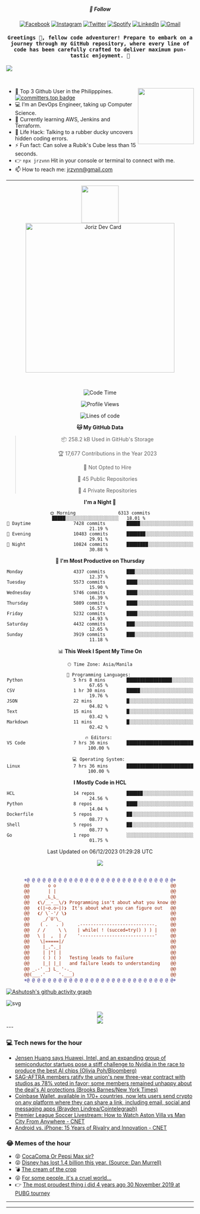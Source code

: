 <h5 align="center">💬 Follow</h5>
<div align="center">

[![Facebook](https://img.shields.io/badge/Facebook-%231877F2.svg?style=for-the-badge&logo=Facebook&logoColor=white)](https://www.facebook.com/Horisyo/)
[![Instagram](https://img.shields.io/badge/Instagram-%23E4405F.svg?style=for-the-badge&logo=Instagram&logoColor=white)](https://www.instagram.com/jrzvnn_/)
[![Twitter](https://img.shields.io/badge/Twitter-%231DA1F2.svg?style=for-the-badge&logo=Twitter&logoColor=white)](https://twitter.com/jrz_studies)
[![Spotify](https://img.shields.io/badge/Spotify-%231ED760.svg?style=for-the-badge&logo=Spotify&logoColor=white)](https://open.spotify.com/user/217td4qrc6mzqjodfalmzjpdi?si=b93099b9078c4ccb)
[![LinkedIn](https://img.shields.io/badge/LinkedIn-%230077B5.svg?style=for-the-badge&logo=LinkedIn&logoColor=white)](https://www.linkedin.com/in/jrz-vnn/)
[![Gmail](https://img.shields.io/badge/Gmail-D14836?style=for-the-badge&logo=gmail&logoColor=white)](mailto:jrzvnn@gmail.com)

</div>
<h4 align="center"><samp>Greetings 👋, fellow code adventurer! Prepare to embark on a journey through my GitHub repository, where every line of code has been carefully crafted to deliver maximum pun-tastic enjoyment. 🚀 </samp></h4>

<!--horizontal divider(gradiant)-->
<img src="https://user-images.githubusercontent.com/73097560/115834477-dbab4500-a447-11eb-908a-139a6edaec5c.gif">

&nbsp; 

<img align='right' src='https://github.com/Rishit-dagli/Rishit-dagli/blob/master/images/octocat-anime.gif' width='150"'>

- 🚀 Top 3 Github User in the Philipppines. [![committers.top badge](https://user-badge.committers.top/philippines/jrzvnn.svg)](https://user-badge.committers.top/philippines/USERNAME)
- 💻 I’m an DevOps Engineer, taking up Computer Science.
- 🤖 Currently learning AWS, Jenkins and Terraform.
- 🎯 Life Hack: Talking to a rubber ducky uncovers hidden coding errors.
- ⚡ Fun fact: Can solve a Rubik's Cube less than 15 seconds.
- 👉 `npx jrzvnn` Hit in your console or terminal to connect with me.
- 📫 How to reach me: jrzvnn@gmail.com

---

<!--🖼️OCTOCAT-->
<p align="center">

<img src="https://media.giphy.com/media/IP7sarl7C5lSFCw9rG/giphy.gif"  width="100px" height="100px">
<br />
<a href="https://app.daily.dev/jorizvillanueva"><img src="https://github.com/jrzvnn/jrzvnn/blob/main/devcard.svg" width="400" alt="Joriz Dev Card"/></a>
</p>

<br />
<div align="center">

<!--START_SECTION:waka-->
![Code Time](http://img.shields.io/badge/Code%20Time-225%20hrs%2036%20mins-blue)

![Profile Views](http://img.shields.io/badge/Profile%20Views-64-blue)

![Lines of code](https://img.shields.io/badge/From%20Hello%20World%20I%27ve%20Written-1.5%20million%20lines%20of%20code-blue)

**🐱 My GitHub Data** 

> 📦 258.2 kB Used in GitHub's Storage 
 > 
> 🏆 17,677 Contributions in the Year 2023
 > 
> 🚫 Not Opted to Hire
 > 
> 📜 45 Public Repositories 
 > 
> 🔑 4 Private Repositories 
 > 
**I'm a Night 🦉** 

```text
🌞 Morning                6313 commits        █████░░░░░░░░░░░░░░░░░░░░   18.01 % 
🌆 Daytime                7428 commits        █████░░░░░░░░░░░░░░░░░░░░   21.19 % 
🌃 Evening                10483 commits       ███████░░░░░░░░░░░░░░░░░░   29.91 % 
🌙 Night                  10824 commits       ████████░░░░░░░░░░░░░░░░░   30.88 % 
```
📅 **I'm Most Productive on Thursday** 

```text
Monday                   4337 commits        ███░░░░░░░░░░░░░░░░░░░░░░   12.37 % 
Tuesday                  5573 commits        ████░░░░░░░░░░░░░░░░░░░░░   15.90 % 
Wednesday                5746 commits        ████░░░░░░░░░░░░░░░░░░░░░   16.39 % 
Thursday                 5809 commits        ████░░░░░░░░░░░░░░░░░░░░░   16.57 % 
Friday                   5232 commits        ████░░░░░░░░░░░░░░░░░░░░░   14.93 % 
Saturday                 4432 commits        ███░░░░░░░░░░░░░░░░░░░░░░   12.65 % 
Sunday                   3919 commits        ███░░░░░░░░░░░░░░░░░░░░░░   11.18 % 
```


📊 **This Week I Spent My Time On** 

```text
🕑︎ Time Zone: Asia/Manila

💬 Programming Languages: 
Python                   5 hrs 8 mins        █████████████████░░░░░░░░   67.65 % 
CSV                      1 hr 30 mins        █████░░░░░░░░░░░░░░░░░░░░   19.76 % 
JSON                     22 mins             █░░░░░░░░░░░░░░░░░░░░░░░░   04.82 % 
Text                     15 mins             █░░░░░░░░░░░░░░░░░░░░░░░░   03.42 % 
Markdown                 11 mins             █░░░░░░░░░░░░░░░░░░░░░░░░   02.42 % 

🔥 Editors: 
VS Code                  7 hrs 36 mins       █████████████████████████   100.00 % 

💻 Operating System: 
Linux                    7 hrs 36 mins       █████████████████████████   100.00 % 
```

**I Mostly Code in HCL** 

```text
HCL                      14 repos            ██████░░░░░░░░░░░░░░░░░░░   24.56 % 
Python                   8 repos             ████░░░░░░░░░░░░░░░░░░░░░   14.04 % 
Dockerfile               5 repos             ██░░░░░░░░░░░░░░░░░░░░░░░   08.77 % 
Shell                    5 repos             ██░░░░░░░░░░░░░░░░░░░░░░░   08.77 % 
Go                       1 repo              ░░░░░░░░░░░░░░░░░░░░░░░░░   01.75 % 
```




 Last Updated on 06/12/2023 01:29:28 UTC
<!--END_SECTION:waka-->

<img src="https://wakatime.com/share/@jrzvnn/70a4618c-7cd9-4016-b7b9-eabe75c837ee.svg">

<br />
<br />

```diff
+@ @ @ @ @ @ @ @ @ @ @ @ @ @ @ @ @ @ @ @ @ @ @ @ @ @ @ @+
@@       o o                                           @@
@@       | |                                           @@
@@      _L_L_                                          @@
@@   ❮\/__-__\/❯ Programming isn't about what you know @@
@@   ❮(|~o.o~|)❯  It's about what you can figure out   @@
@@   ❮/ \`-'/ \❯                                       @@
@@     _/`U'\_                                         @@
@@    ( .   . )     .----------------------------.     @@
@@   / /     \ \    | while( ! (succed=try() ) ) |     @@
@@   \ |  ,  | /    '----------------------------'     @@
@@    \|=====|/                                        @@
@@     |_.^._|                                         @@
@@     | |"| |                                         @@
@@     ( ) ( )   Testing leads to failure              @@
@@     |_| |_|   and failure leads to understanding    @@
@@ _.-' _j L_ '-._                                     @@
@@(___.'     '.___)                                    @@
+@ @ @ @ @ @ @ @ @ @ @ @ @ @ @ @ @ @ @ @ @ @ @ @ @ @ @ @+

```

</div>




[![Ashutosh's github activity graph](https://github-readme-activity-graph.vercel.app/graph?username=jrzvnn&theme=github-compact)](https://github.com/ashutosh00710/github-readme-activity-graph)


![svg](profile-3d-contrib/profile-night-green.svg)

<div align="center">
<img src="https://github.com/jrzvnn/jrzvnn/blob/output/github-snake-dark.svg">
</div>

<div align=center>
<img align=center src=https://metrics.lecoq.io/jrzvnn?template=classic&isocalendar=1&languages=1&achievements=1&base=header%2C%20activity%2C%20community%2C%20repositories%2C%20metadata&base.indepth=false&base.hireable=false&base.skip=false&isocalendar=false&isocalendar.duration=full-year&languages=false&languages.limit=8&languages.threshold=0%25&languages.other=false&languages.colors=github&languages.sections=most-used&languages.indepth=false&languages.analysis.timeout=15&languages.analysis.timeout.repositories=7.5&languages.categories=markup%2C%20programming&languages.recent.categories=markup%2C%20programming&languages.recent.load=300&languages.recent.days=14&achievements=false&achievements.threshold=C&achievements.secrets=true&achievements.display=detailed&achievements.limit=0&config.timezone=Asia%2FManila)
</div>
<div align="left">
---

### 💻 Tech news for the hour

<!-- TECH:START -->
 - [Jensen Huang says Huawei, Intel, and an expanding group of semiconductor startups pose a stiff challenge to Nvidia in the race to produce the best AI chips &lpar;Olivia Poh/Bloomberg&rpar;](http://www.techmeme.com/231206/p3#a231206p3)
 - [SAG-AFTRA members ratify the union&#39;s new three-year contract with studios as 78% voted in favor; some members remained unhappy about the deal&#39;s AI protections &lpar;Brooks Barnes/New York Times&rpar;](http://www.techmeme.com/231206/p2#a231206p2)
 - [Coinbase Wallet, available in 170+ countries, now lets users send crypto on any platform where they can share a link, including email, social and messaging apps &lpar;Brayden Lindrea/Cointelegraph&rpar;](http://www.techmeme.com/231206/p1#a231206p1)
 - [Premier League Soccer Livestream: How to Watch Aston Villa vs Man City From Anywhere     - CNET](https://www.cnet.com/tech/services-and-software/premier-league-soccer-livestream-how-to-watch-aston-villa-vs-man-city-from-anywhere/#ftag=CAD590a51e)
 - [Android vs. iPhone: 15 Years of Rivalry and Innovation     - CNET](https://www.cnet.com/tech/mobile/smartphone-showdown-15-years-of-android-vs-iphone/#ftag=CAD590a51e)<!-- TECH:END -->

### 😂 Memes of the hour

<!-- MEMES:START -->
 - 😝 [CocaComa Or Pepsi Max sir?](http://9gag.com/gag/aeQBB6Q)
 - 😝 [Disney has lost 1.4 billion this year. &lpar;Source: Dan Murrell&rpar;](http://9gag.com/gag/aGEQ4E6)
 - 💣 [The cream of the crop](http://9gag.com/gag/aQEjbz7)
 - 😝 [For some people, it&#39;s a cruel world...](http://9gag.com/gag/aBdezoZ)
 - 👉 [The most proudest thing i did 4 years ago 30 November 2019 at PUBG tourney](http://9gag.com/gag/a7qxR0z)<!-- MEMES:END -->

---

---
